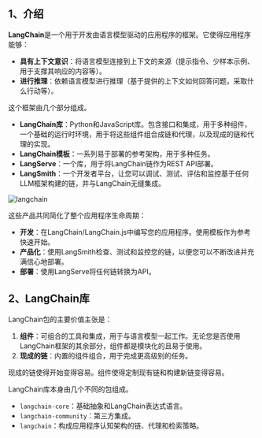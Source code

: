 ## 1、介绍

**LangChain**是一个用于开发由语言模型驱动的应用程序的框架。它使得应用程序能够：
- **具有上下文意识**：将语言模型连接到上下文的来源（提示指令、少样本示例、用于支撑其响应的内容等）。
- **进行推理**：依赖语言模型进行推理（基于提供的上下文如何回答问题，采取什么行动等）。

这个框架由几个部分组成。

- **LangChain库**：Python和JavaScript库。包含接口和集成，用于多种组件，一个基础的运行时环境，用于将这些组件组合成链和代理，以及现成的链和代理的实现。
- **LangChain模板**：一系列易于部署的参考架构，用于多种任务。
- **LangServe**：一个库，用于将LangChain链作为REST API部署。
- **LangSmith**：一个开发者平台，让您可以调试、测试、评估和监控基于任何LLM框架构建的链，并与LangChain无缝集成。

![langchain](https://python.langchain.com/svg/langchain_stack.svg)

这些产品共同简化了整个应用程序生命周期：

- **开发**：在LangChain/LangChain.js中编写您的应用程序。使用模板作为参考快速开始。
- **产品化**：使用LangSmith检查、测试和监控您的链，以便您可以不断改进并充满信心地部署。
- **部署**：使用LangServe将任何链转换为API。

## 2、LangChain库
LangChain包的主要价值主张是：
1. **组件**：可组合的工具和集成，用于与语言模型一起工作。无论您是否使用LangChain框架的其余部分，组件都是模块化的且易于使用。
2. **现成的链**：内置的组件组合，用于完成更高级别的任务。

现成的链使得开始变得容易。组件使得定制现有链和构建新链变得容易。

LangChain库本身由几个不同的包组成。
- `langchain-core`：基础抽象和LangChain表达式语言。
- `langchain-community`：第三方集成。
- `langchain`：构成应用程序认知架构的链、代理和检索策略。


